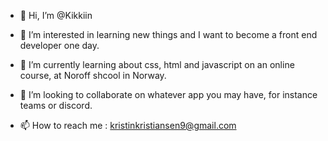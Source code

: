 - 👋 Hi, I’m @Kikkiin
  
- 👀 I’m interested in learning new things and I want to become a front end developer one day. 
- 🌱 I’m currently learning about css, html and javascript on an online course, at Noroff shcool in Norway. 
- 💞️ I’m looking to collaborate on whatever app you may have, for instance teams or discord. 
- 📫 How to reach me : kristinkristiansen9@gmail.com

<!---
Kikkiin/Kikkiin is a ✨ special ✨ repository because its `README.md` (this file) appears on your GitHub profile.
You can click the Preview link to take a look at your changes.
--->
